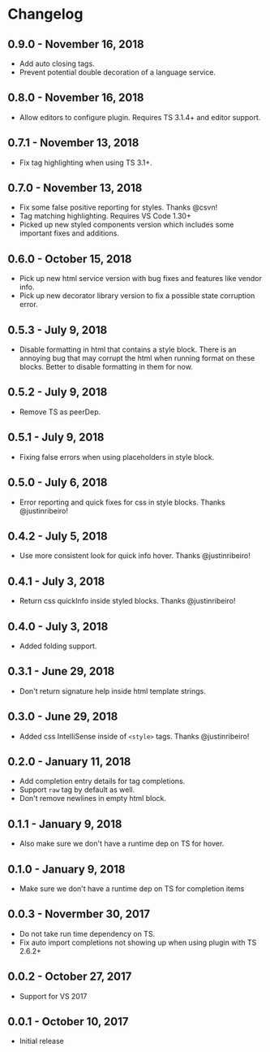 # Changelog

## 0.9.0 - November 16, 2018
- Add auto closing tags.
- Prevent potential double decoration of a language service.

## 0.8.0 - November 16, 2018
- Allow editors to configure plugin. Requires TS 3.1.4+ and editor support.

## 0.7.1 - November 13, 2018
- Fix tag highlighting when using TS 3.1+.

## 0.7.0 - November 13, 2018
- Fix some false positive reporting for styles. Thanks @csvn!
- Tag matching highlighting. Requires VS Code 1.30+
- Picked up new styled components version which includes some important fixes and additions.

## 0.6.0 - October 15, 2018
- Pick up new html service version with bug fixes and features like vendor info.
- Pick up new decorator library version to fix a possible state corruption error.

## 0.5.3 - July 9, 2018
- Disable formatting in html that contains a style block. There is an annoying bug that may corrupt the html when running format on these blocks. Better to disable formatting in them for now. 

## 0.5.2 - July 9, 2018
- Remove TS as peerDep.

## 0.5.1 - July 9, 2018
- Fixing false errors when using placeholders in style block.

## 0.5.0 - July 6, 2018
- Error reporting and quick fixes for css in style blocks. Thanks @justinribeiro!

## 0.4.2 - July 5, 2018
- Use more consistent look for quick info hover. Thanks @justinribeiro!

## 0.4.1 - July 3, 2018
- Return css quickInfo inside styled blocks. Thanks @justinribeiro!

## 0.4.0 - July 3, 2018
- Added folding support.

## 0.3.1 - June 29, 2018
- Don't return signature help inside html template strings.

## 0.3.0 - June 29, 2018
- Added css IntelliSense inside of `<style>` tags. Thanks @justinribeiro!

## 0.2.0 - January 11, 2018
- Add completion entry details for tag completions.
- Support `raw` tag by default as well.
- Don't remove newlines in empty html block.

## 0.1.1 - January 9, 2018
- Also make sure we don't have a runtime dep on TS for hover.

## 0.1.0 - January 9, 2018
- Make sure we don't have a runtime dep on TS for completion items

## 0.0.3 - Novermber 30, 2017
- Do not take run time dependency on TS.
- Fix auto import completions not showing up when using plugin with TS 2.6.2+

## 0.0.2 - October 27, 2017
- Support for VS 2017

## 0.0.1 - October 10, 2017
- Initial release